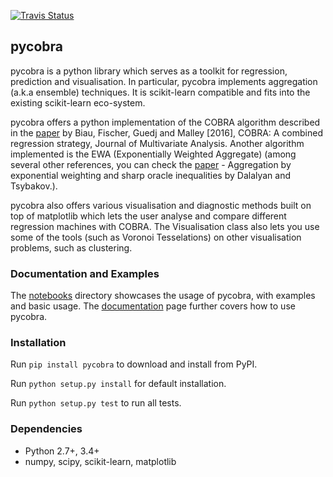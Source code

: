 [![Travis Status](https://travis-ci.org/bhargavvader/pycobra.svg?branch=master)](https://travis-ci.org/bhargavvader/pycobra)

## pycobra

pycobra is a python library which serves as a toolkit for regression, prediction and visualisation. In particular, pycobra implements aggregation (a.k.a ensemble) techniques. It is scikit-learn compatible and fits into the existing scikit-learn eco-system.

pycobra offers a python implementation of the COBRA algorithm described in the [paper](http://www.sciencedirect.com/science/article/pii/S0047259X15000950) by Biau, Fischer, Guedj and Malley [2016], COBRA: A combined regression strategy, Journal of Multivariate Analysis. 
Another algorithm implemented is the EWA (Exponentially Weighted Aggregate) (among several other references, you can check the [paper](http://www.crest.fr/ckfinder/userfiles/files/pageperso/tsybakov/DTcolt2007.pdf) - Aggregation by exponential weighting and sharp oracle inequalities by Dalalyan and Tsybakov.).

pycobra also offers various visualisation and diagnostic methods built on top of matplotlib which lets the user analyse and compare different regression machines with COBRA. 
The Visualisation class also lets you use some of the tools (such as Voronoi Tesselations) on other visualisation problems, such as clustering.

### Documentation and Examples

The [notebooks](https://github.com/bhargavvader/pycobra/tree/master/notebooks) directory showcases the usage of pycobra, with examples and basic usage. 
The [documentation](https://bhargavvader.github.io) page further covers how to use pycobra.

### Installation

Run ``pip install pycobra`` to download and install from PyPI.

Run ``python setup.py install`` for default installation.

Run ``python setup.py test`` to run all tests. 

### Dependencies

-  Python 2.7+, 3.4+
-  numpy, scipy, scikit-learn, matplotlib